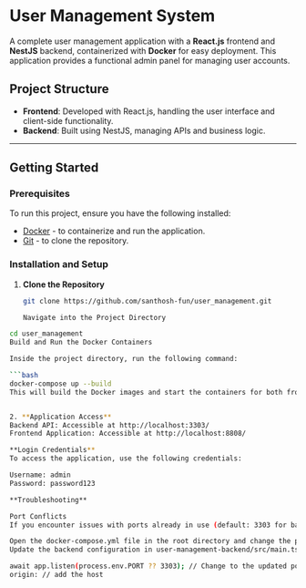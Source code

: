 # User Management System

A complete user management application with a **React.js** frontend and **NestJS** backend, containerized with **Docker** for easy deployment. This application provides a functional admin panel for managing user accounts.

## Project Structure

- **Frontend**: Developed with React.js, handling the user interface and client-side functionality.
- **Backend**: Built using NestJS, managing APIs and business logic.

---

## Getting Started

### Prerequisites

To run this project, ensure you have the following installed:

- [Docker](https://docs.docker.com/get-docker/) - to containerize and run the application.
- [Git](https://git-scm.com/) - to clone the repository.

### Installation and Setup

1. **Clone the Repository**

   ```bash
   git clone https://github.com/santhosh-fun/user_management.git

   Navigate into the Project Directory
   ```

````bash
cd user_management
Build and Run the Docker Containers

Inside the project directory, run the following command:

```bash
docker-compose up --build
This will build the Docker images and start the containers for both frontend and backend applications.


2. **Application Access**
Backend API: Accessible at http://localhost:3303/
Frontend Application: Accessible at http://localhost:8808/

**Login Credentials**
To access the application, use the following credentials:

Username: admin
Password: password123

**Troubleshooting**

Port Conflicts
If you encounter issues with ports already in use (default: 3303 for backend, 8808 for frontend), follow these steps:

Open the docker-compose.yml file in the root directory and change the port mappings to available ports.
Update the backend configuration in user-management-backend/src/main.ts:

await app.listen(process.env.PORT ?? 3303); // Change to the updated port
origin: // add the host
````
